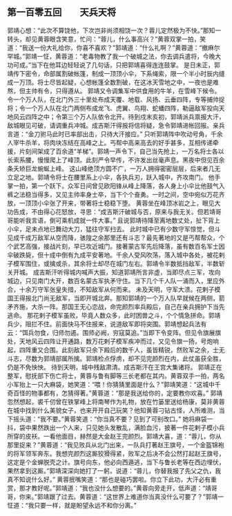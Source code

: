 ## 第一百零五回　　天兵天将

郭靖心想：“此次不算饶他，下次岂非尚须相饶一次？蓉儿定然极为不快。”那知一转头，却见黄蓉眼含笑意，忙问：“蓉儿，什么事高兴？”黄蓉双掌一拍，笑道：“我送一份大礼给你，你喜不喜欢？”郭靖道：“什么礼啊？”黄蓉道：“撤麻尔罕城。”郭靖一怔，黄蓉道：“老毒物教了我一个破城之法，你去调兵遣将，今晚大功可成。”当下在他耳边轻轻说了几句话，只把郭靖喜得连连鼓掌。
是日未正，郭靖传下密令，命部属割破帐篷，制成一顶顶小伞，下系绳索，限一个半小时辰内缝成一万顶。将士尽皆起疑，心想帐篷全数割破，在这冰天雪地之中，一夜也是难熬，但主帅有令，只得遵从。
郭靖又令调集军中供食用的牛羊，在雪峰下候令。令一个万人队，在北门外三十里处布成天覆、地载、风扬、云垂四阵，专等捕帅捉将；令一个万人队在北门两侧布成龙飞、虎翼、鸟翔、蛇蟠四阵，勒逼敌军投向天地风云四阵之中；令第三个万人队依令北开。待到戍末亥初，郭靖派兵禀报大汗，敌城眼见可破，请调重兵冲城。成吉斯汗得报将信将疑，急令郭靖进帐回报。亲兵言道：“金刀驸马此时已率部出击，只待大汗接应。”
只听郭靖阵中吹动号角，千余人宰牛杀羊，将肉块冻结在高峰之上。丐帮中高来高去的好手甚多，互相传递牵援，片刻间架成了百余道“羊梯”。郭靖一声令下，自己当先抢上，一万名将士各以长索系腰，慢慢爬上了峰顶。此刻严令早传，不许发出丝毫声息。黑夜中但见百余条夭矫巨龙蜿蜒上峰。
这山峰绝顶方圆不广，一万人拥得密密层层，后来者几无立足之地。郭靖令将士在腰里系上小伞，各执兵刃，跃入城中，齐攻南门。
他手掌一拍，第一个跃下。众军日间曾见欧阳锋从峰上降落，各人身上小伞比他鼓气入裤之法稳当得多，又见主帅率身士卒，当下个个奋勇。一时之间，空中宛似万花齐放，一顶顶小伞张了开来，带著将士稳稳下堕。
黄蓉坐在峰顶冰岩之上，眼见大功告成，不由得心花怒放，寻思：“成吉斯汗破城与否，原来与我无关。但若靖哥哥能听我言语，倒可乘机成就一件大事。”
且说郭靖待降至离地数丈处，扯下背上小伞，足未点地已舞动大刀，猛往守军扫去。
此时城中已有少数守军惊觉，但斗见成千成万敌军从空而降，骇隍之余那里还有斗志？最先著地的又是丐帮帮众，个个武艺高强，接战片刻，早已攻近城门。接著蒙古军先后降落，虽有数百名军士因伞破跌毙，但十成中倒有九成平安著地。千余人受风吹荡，落入城中各处，被花剌子模军围住，或擒或杀，其余将士却尽在城门左右。郭靖令半数抵挡敌军，半数斩关开城。
成吉斯汗听得城内喊声大振，知道郭靖所言非虚，当即尽点三军，攻向城边，只见南门大开，数百名蒙古军执矛守住。当下几个千人队一涌而入，里应外合，十余万守军张皇失措，不知敌军从何而来。
未及天明，守军大溃。花剌子模国王得报北门尚无敌军，当即开城北奔。那知郭靖的一个万人队早就候在两侧，箭矛齐施，大杀一阵。那国王无心恋战，命完颜烈率兵殿后，自己在亲兵拥护下当先逃命。
那花剌子模军虽败，毕竟人数众多，此时困兽之斗，个个情急拼命。郭靖兵少，阻拦不住。前面快马不住报来，说道敌军即将突围。郭靖想起兵法有云：“饵兵勿食，归师勿遏。围师必阙，穷寇莫追。”当即下令变阵。但见令旗展旗处，天地风云四阵让开通路，数万花剌子模军疾冲而过，又见令旗一扬，号炮响起，四阵重又合围。此刻敌军只余下殿后的数千人，虽皆精锐，然败军之余，士无斗志，尽数为郭靖部属所擒。郭靖检点俘虏，却不见完颜烈在内，此仗虽获全胜，仍是不免怏怏。
待到天明，城中残敌肃清。成吉斯汗在王宫大集诸将。
郭靖正在整军，慰抚部下伤亡将士，黄蓉与鲁有脚等三长老都在其内。黄蓉双手一拍，两名小军抬上一只大麻袋，她笑道：“喂！你猜猜里面是什么？”郭靖笑道：“这城中千奇百怪的物事都有，怎猜得著。”黄蓉道：“那是我送给你的，定要教你欢喜。”
郭靖忽然想起，裘千仞曾在铁掌峰上将南琴作为礼物，放在竹篓里送给杨康，莫非黄蓉在城中找到什么美貌女子，也来开开自己玩笑？他知黄蓉刁钻古怪，人所难测，当下摇头道：“我不要。”黄蓉笑道：“你当真不要？见到了可别改口。”
她将麻袋一抖，袋中果然跌出一个人来，只见她头发散乱，满脸血污，披著一件花剌子模小兵所穿的皮袄。一看他面目，赫然是大金赵王完颜烈。郭靖大喜，道：“蓉儿，你从那里捉来？”黄蓉道：“我见败兵从北门出来，一队兵打著赵王旗号，一个金盔锦袍的将军领军奔东。我想完颜烈这厮狡猾得紧，败军之后决不会公然打起赵王旗号，这定是个金蝉脱壳之计。旗号向东，他必向西遁逃，当下与鲁长老等在西边埋伏，果然拿到这厮。”郭靖深深向她打了一躬，说道：“蓉儿，你替我报了先父之仇，我真不知说什么好。”
黄蓉抿嘴笑道：“那也是碰巧罢啦。你立下此功，大汗必有重赏，那才教好呢。”郭靖道：“我也没什么想要的。”黄蓉向旁走开，低声道：“靖哥哥，你来。”郭靖跟了过去。黄蓉道：“这世界上难道你当真没什么可要了？”郭靖一怔道：“我只要一样，就是盼望永远不和你分离。”